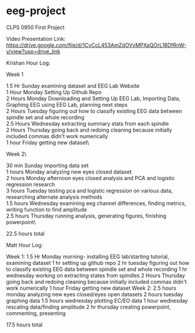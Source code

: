 # eeg-project
CLPS 0950 First Project

Video Presentation Link: https://drive.google.com/file/d/1CvCcL453AmZdOVvMPXaQOrL18DfRnW-y/view?usp=drive_link


Krishan Hour Log:

Week 1

1.5 Hr Sunday examining dataset and EEG Lab Website\
1 Hour Monday Setting Up Github Repo\
2 Hours Monday Downloading and Setting Up EEG Lab, Importing Data, Graphing EEG using EEG Lab, planning next steps\
2 Hours Tuesday figuring out how to classify existing EEG data between spindle set and whole recording\
2.5 Hours Wednesday extracting summary stats from each spindle\
2 Hours Thursday going back and redoing cleaning because initially included commas didn't work numerically\
1 hour Friday getting new dataset\

Week 2\

30 min Sunday importing data set\
1 hours Monday analyzing new eyes closed dataset\
2 hours Monday afternoon eyes closed analysis and PCA and logistic regression research\
3 hours Tuesday testing pca and logistic regression on various data, researching alternate analysis methods\
1.5 hours Wednesday examining eeg channel differences, finding metrics, writing function to find amplitude\
2.5 hours Thursday running analysis, generating figures, finishing powerpoint\

22.5 hours total

Matt Hour Log:

Week 1:
1.5 Hr Monday morning- installing EEG lab/starting tutorial, examining dataset
1 hr setting up github repo
2 hr tuesday figuring out how to classify existing EEG data between spindle set and whole recording
1 hr wednesday working on extracting states from spindles
2 Hours Thursday going back and redoing cleaning because initially included commas didn't work numerically
1 hour Friday getting new dataset
Week 2:
2.5 hours monday analyzing new eyes closed/eyes open datasets
2 hours tuesday graphing data
1.5 hours wednesday plotting EC/EO data 
1 hour wednesday rescaling data/finding amplitude
2 hr thursday creating powerpoint, commenting, presenting

17.5 hours total
